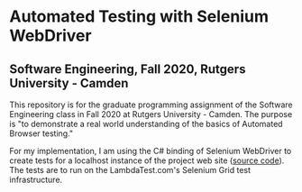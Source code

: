 # Automated Testing with Selenium WebDriver

## Software Engineering, Fall 2020, Rutgers University - Camden

This repository is for the graduate programming assignment of the Software Engineering class in Fall 2020 at Rutgers University - Camden. The purpose is "to demonstrate a real world understanding of the basics of Automated Browser testing."

For my implementation, I am using the C# binding of Selenium WebDriver to create tests for a localhost instance of the project web site ([source code](https://github.com/dougjih/Water-America-Project)). The tests are to run on the LambdaTest.com's Selenium Grid test infrastructure.
